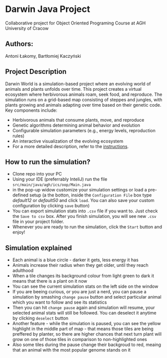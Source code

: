 # Darwin Java Project
Collaborative project for Object Oriented Programing Course at AGH University of Cracow

## Authors:
Antoni Łakomy, Bartłomiej Kaczyński

## Project Description
Darwin World is a simulation-based project where an evolving world of animals and plants unfolds over time. This project creates a virtual ecosystem where herbivorous animals roam, seek food, and reproduce. The simulation runs on a grid-based map consisting of steppes and jungles, with plants growing and animals adapting over time based on their genetic code. Key components include:

- Herbivorous animals that consume plants, move, and reproduce
- Genetic algorithms determining animal behavior and evolution
- Configurable simulation parameters (e.g., energy levels, reproduction rules)
- An interactive visualization of the evolving ecosystem
- For a more detailed description, refer to the [instructions](https://github.com/Soamid/obiektowe-lab/blob/proj-2024/proj/Readme.md).

## How to run the simulation?

- Clone repo into your PC
- Using your IDE (preferrably InteliJ) run the file `src/main/java/agh/ics/oop/Main.java`
- in the pop-up widow customize your simulation settings or load a pre-defined setup (a the botton, inside the `Configuration File` box type _default12_ or _default50_ and click `load`.
  You can also save your custom configuration by clicking `save` button)
- You can export simulation stats into `.csv` file if you want to. Just check the `Save to csv` box. After you finish simulation, you will see new `.csv` file in your project folder.
- Whenever you are ready to run the simulation, click the `Start` button and enjoy!

## Simulation explained
- Each animal is a blue circle - darker it gets, less energy it has
- Animals increase their radius when they get older, until they reach adulthood
- When a tile changes its background colour from light green to dark it means that there is a plant on it now
- You can see the current simulation stats on the left side on the window
- If you are beeing curious, or you are just a nerd, you can pause a simulation by smashing `change pause` button and select particular animal which you want to follow and see its statistics
- Then you can hit `change pause` again and simulation will resume, your selected animal stats will still be followed. You can deselect it anytime by clicking `deselect` button
- Another feature - while the simulation is paused, you can see the yellow highlight in the middle part of map - that means those tiles are being preffered by planter, so there are higher chances that next turn plant will grow on one of those tiles in comparison to non-highlighted ones
- Also some tiles during the pause change their backgroud to red, meaing that an animal with the most popular genome stands on it 

